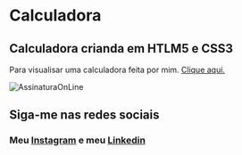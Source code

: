 # Calculadora

 ## Calculadora crianda em HTLM5 e CSS3

 Para visualisar uma calculadora feita por mim. [Clique aqui.]( https://nandocruz.github.io/Calculadora/ )


![AssinaturaOnLine](https://user-images.githubusercontent.com/47435625/113785553-c0350000-970d-11eb-9fdf-e7b78477fc4a.png)

## Siga-me nas redes sociais
### Meu [Instagram](https://www.instagram.com/fernandocruz2408/) e meu [Linkedin](www.linkedin.com/in/fernandocruzaguiar)
